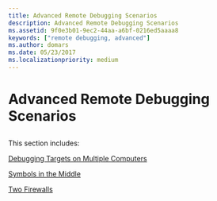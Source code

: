 ```yaml
---
title: Advanced Remote Debugging Scenarios
description: Advanced Remote Debugging Scenarios
ms.assetid: 9f0e3b01-9ec2-44aa-a6bf-0216ed5aaaa8
keywords: ["remote debugging, advanced"]
ms.author: domars
ms.date: 05/23/2017
ms.localizationpriority: medium
---
```


# Advanced Remote Debugging Scenarios


## <span id="ddk_advanced_remote_debugging_scenarios_dbg"></span><span id="DDK_ADVANCED_REMOTE_DEBUGGING_SCENARIOS_DBG"></span>


This section includes:

[Debugging Targets on Multiple Computers](debugging-targets-on-multiple-computers.md)

[Symbols in the Middle](symbols-in-the-middle.md)

[Two Firewalls](two-firewalls.md)

 

 





